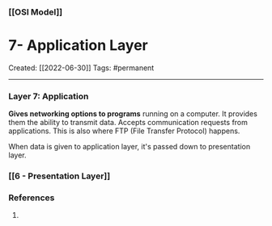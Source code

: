 ### [[OSI Model]]

# 7- Application Layer
Created:  [[2022-06-30]]
Tags: #permanent 

---
### Layer 7: Application 
**Gives networking options to programs** running on a computer. It provides them the ability to transmit data. Accepts communication requests from applications. This is also where FTP (File Transfer Protocol) happens.


When data is given to application layer, it's passed down to presentation layer.
### [[6 - Presentation Layer]]












### References
1. 